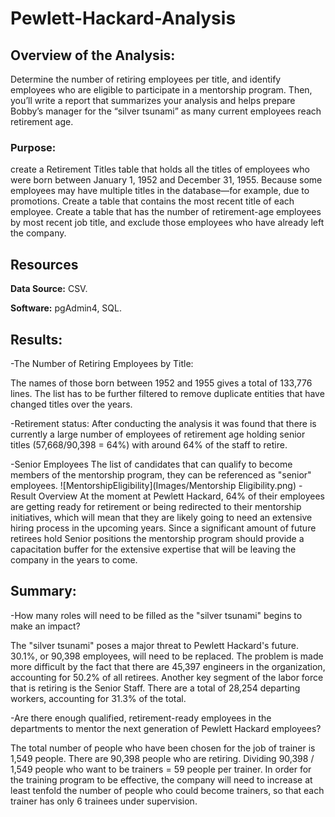 # Pewlett-Hackard-Analysis

## Overview of the Analysis:

Determine the number of retiring employees per title, and identify employees who are eligible to participate in a mentorship program. Then, you’ll write a report that summarizes your analysis and helps prepare Bobby’s manager for the “silver tsunami” as many current employees reach retirement age.


### Purpose:

create a Retirement Titles table that holds all the titles of employees who were born between January 1, 1952 and December 31, 1955. Because some employees may have multiple titles in the database—for example, due to promotions. Create a table that contains the most recent title of each employee. Create a table that has the number of retirement-age employees by most recent job title, and exclude those employees who have already left the company.

## Resources

**Data Source:** CSV.

**Software:** pgAdmin4, SQL.

## Results:


-The Number of Retiring Employees by Title:

  The names of those born between 1952 and 1955 gives a total of 133,776 lines. 
  The list has to be further filtered to remove duplicate entities that have changed titles over the years.
  
-Retirement status:
  After conducting the analysis it was found that there is currently a large number of employees of retirement age holding senior titles (57,668/90,398 = 64%) with     around 64% of the staff to retire. 
  
-Senior Employees 
  The list of candidates that can qualify to become members of the mentorship program, they can be referenced as "senior" employees. 
  ![MentorshipEligibility](Images/Mentorship Eligibility.png)
-Result Overview
  At the moment at Pewlett Hackard, 64% of their employees are getting ready for retirement or being redirected to their mentorship initiatives, which will mean that they are likely going to need an extensive hiring process in the upcoming years. Since a significant amount of future retirees hold Senior positions the mentorship program should provide a capacitation buffer for the extensive expertise that will be leaving the company in the years to come. 
  

## Summary:

-How many roles will need to be filled as the "silver tsunami" begins to make an impact?

  The "silver tsunami" poses a major threat to Pewlett Hackard's future. 30.1%, or 90,398 employees, will need to be replaced. The problem is made more difficult by the fact that there are 45,397 engineers in the organization, accounting for 50.2% of all retirees. Another key segment of the labor force that is retiring is the Senior Staff. There are a total of 28,254 departing workers, accounting for 31.3% of the total. 
  
-Are there enough qualified, retirement-ready employees in the departments to mentor the next generation of Pewlett Hackard employees?

  The total number of people who have been chosen for the job of trainer is 1,549 people. There are 90,398 people who are retiring. Dividing 90,398 / 1,549 people who want to be trainers = 59 people per trainer. In order for the training program to be effective, the company will need to increase at least tenfold the number of people who could become trainers, so that each trainer has only 6 trainees under supervision.
  


